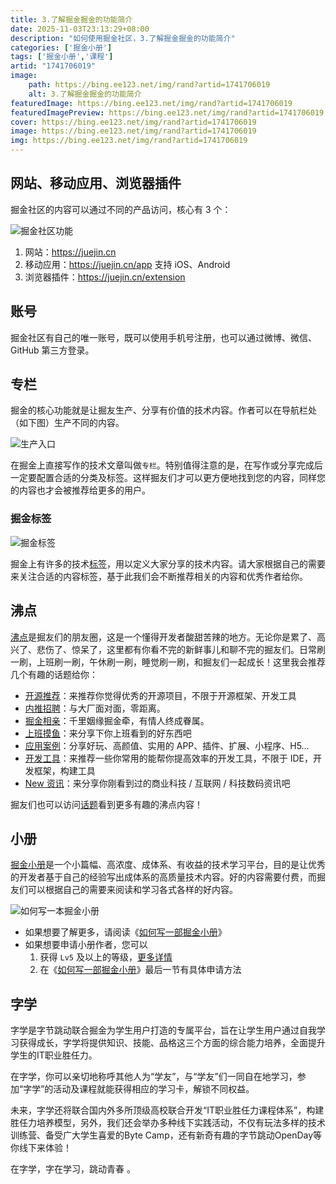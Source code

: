 ```yaml
---
title: 3.了解掘金掘金的功能简介
date: 2025-11-03T23:13:29+08:00
description: "如何使用掘金社区，3.了解掘金掘金的功能简介"
categories: ['掘金小册']
tags: ['掘金小册','课程']
artid: "1741706019"
image:
    path: https://bing.ee123.net/img/rand?artid=1741706019
    alt: 3.了解掘金掘金的功能简介
featuredImage: https://bing.ee123.net/img/rand?artid=1741706019
featuredImagePreview: https://bing.ee123.net/img/rand?artid=1741706019
cover: https://bing.ee123.net/img/rand?artid=1741706019
image: https://bing.ee123.net/img/rand?artid=1741706019
img: https://bing.ee123.net/img/rand?artid=1741706019
---
```



## 网站、移动应用、浏览器插件

掘金社区的内容可以通过不同的产品访问，核心有 3 个：

![掘金社区功能](https://p6-juejin.byteimg.com/tos-cn-i-k3u1fbpfcp/9b5dcdfbbac74ca4ab5118963512a421~tplv-k3u1fbpfcp-watermark.image?)

1. 网站：<https://juejin.cn>
2. 移动应用：<https://juejin.cn/app> 支持 iOS、Android
3. 浏览器插件：<https://juejin.cn/extension>

## 账号

掘金社区有自己的唯一账号，既可以使用手机号注册，也可以通过微博、微信、GitHub 第三方登录。

## 专栏

掘金的核心功能就是让掘友生产、分享有价值的技术内容。作者可以在导航栏处（如下图）生产不同的内容。

![生产入口](https://p3-juejin.byteimg.com/tos-cn-i-k3u1fbpfcp/f636121d465d425480309600de152ffc~tplv-k3u1fbpfcp-watermark.image?)

在掘金上直接写作的技术文章叫做`专栏`。特别值得注意的是，在写作或分享完成后一定要配置合适的分类及标签。这样掘友们才可以更方便地找到您的内容，同样您的内容也才会被推荐给更多的用户。

### 掘金标签

![掘金标签](https://p3-juejin.byteimg.com/tos-cn-i-k3u1fbpfcp/b037413cf050430bb9a440021b80ed57~tplv-k3u1fbpfcp-zoom-1.image)

掘金上有许多的技术[标签](https://juejin.cn/subscribe/all)，用以定义大家分享的技术内容。请大家根据自己的需要来关注合适的内容标签，基于此我们会不断推荐相关的内容和优秀作者给你。

## 沸点

[沸点](https://juejin.cn/activities)是掘友们的朋友圈，这是一个懂得开发者酸甜苦辣的地方。无论你是累了、高兴了、悲伤了、惊呆了，这里都有你看不完的新鲜事儿和聊不完的掘友们。日常刷一刷，上班刷一刷，午休刷一刷，睡觉刷一刷，和掘友们一起成长！这里我会推荐几个有趣的话题给你：

- [开源推荐](https://juejin.cn/topic/6824710203196309518)：来推荐你觉得优秀的开源项目，不限于开源框架、开发工具
- [内推招聘](https://juejin.cn/topic/6819970850532360206)：与大厂面对面，零距离。
- [掘金相亲](https://juejin.cn/topic/6824710202416332807)：千里姻缘掘金牵，有情人终成眷属。
- [上班摸鱼](https://juejin.cn/topic/6824710203301167112)：来分享下你上班看到的好东西吧
- [应用案例](https://juejin.cn/topic/6824710202785267719)：分享好玩、高颜值、实用的 APP、插件、扩展、小程序、H5…
- [开发工具](https://juejin.cn/topic/6824710202000932877)：来推荐一些你常用的能帮你提高效率的开发工具，不限于 IDE，开发框架，构建工具
- [New 资讯](https://juejin.cn/topic/6824710203464761352)：来分享你刚看到过的商业科技 / 互联网 / 科技数码资讯吧

掘友们也可以访问[话题](https://juejin.cn/topics)看到更多有趣的沸点内容！

## 小册

[掘金小册](https://juejin.cn/books)是一个小篇幅、高浓度、成体系、有收益的技术学习平台，目的是让优秀的开发者基于自己的经验写出成体系的高质量技术内容。好的内容需要付费，而掘友们可以根据自己的需要来阅读和学习各式各样的好内容。

![如何写一本掘金小册](//p3-juejin.byteimg.com/tos-cn-i-k3u1fbpfcp/e90235d6a8d741f1ba29a73c5ad55851~tplv-k3u1fbpfcp-zoom-1.image)

- 如果想要了解更多，请阅读《[如何写一部掘金小册](https://juejin.cn/book/6844723704639782920)》
- 如果想要申请小册作者，您可以
  1. 获得 `Lv5` 及以上的等级，[更多详情](https://juejin.cn/book/6844733795329900551/section/6844733795371843597)
  2. 在《[如何写一部掘金小册](https://juejin.cn/book/6844723704639782920)》最后一节有具体申请方法


## 字学
字学是字节跳动联合掘金为学生用户打造的专属平台，旨在让学生用户通过自我学习获得成长，字学将提供知识、技能、品格这三个方面的综合能力培养，全面提升学生的IT职业胜任力。

在字学，你可以亲切地称呼其他人为“学友”，与“学友”们一同自在地学习，参加“字学”的活动及课程就能获得相应的学习卡，解锁不同权益。

未来，字学还将联合国内外多所顶级高校联合开发“IT职业胜任力课程体系”，构建胜任力培养模型，另外，我们还会举办多种线下实践活动，不仅有玩法多样的技术训练营、备受广大学生喜爱的Byte Camp，还有新奇有趣的字节跳动OpenDay等你线下来体验！

在字学，字在学习，跳动青春 。
